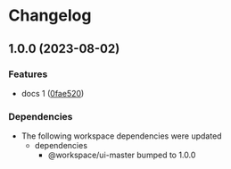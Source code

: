 # Changelog

## 1.0.0 (2023-08-02)


### Features

* docs 1 ([0fae520](https://github.com/alojzy231/release-please-playground/commit/0fae5202b83a48e21eaa7940dd155fc185ed9baa))


### Dependencies

* The following workspace dependencies were updated
  * dependencies
    * @workspace/ui-master bumped to 1.0.0
